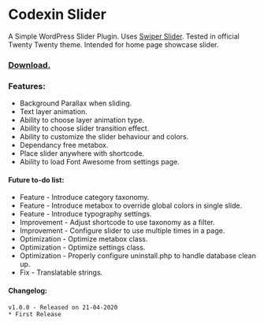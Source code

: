 # Codexin Slider
A Simple WordPress Slider Plugin. Uses [Swiper Slider](https://swiperjs.com/). Tested in official Twenty Twenty theme. Intended for home page showcase slider.

### [Download.](https://github.com/smrafiz/codexin-slider/releases)

### Features:
* Background Parallax when sliding.
* Text layer animation.
* Ability to choose layer animation type.
* Ability to choose slider transition effect.
* Ability to customize the slider behaviour and colors.
* Dependancy free metabox.
* Place slider anywhere with shortcode.
* Ability to load Font Awesome from settings page.

#### Future to-do list:
* Feature - Introduce category taxonomy.
* Feature - Introduce metabox to override global colors in single slide.
* Feature - Introduce typography settings.
* Improvement - Adjust shortcode to use taxonomy as a filter.
* Improvement - Configure slider to use multiple times in a page.
* Optimization - Optimize metabox class.
* Optimization - Optimize settings class.
* Optimization - Properly configure uninstall.php to handle database clean up.
* Fix - Translatable strings.


#### Changelog:
    v1.0.0 - Released on 21-04-2020
    * First Release

